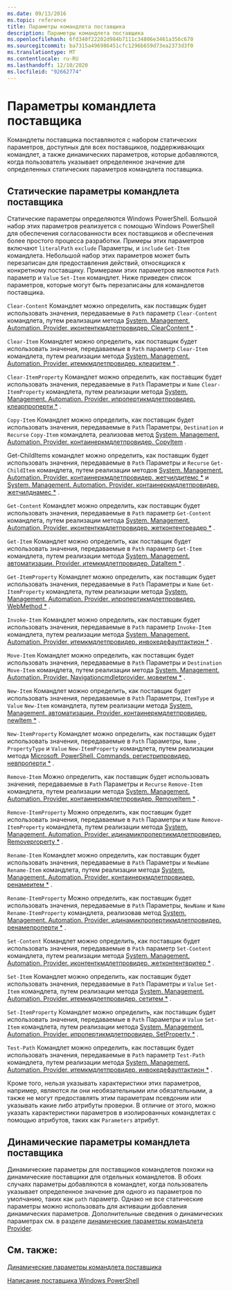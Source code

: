 ```yaml
---
ms.date: 09/13/2016
ms.topic: reference
title: Параметры командлета поставщика
description: Параметры командлета поставщика
ms.openlocfilehash: 6fd340f22202d984b7111c34806e3461a356c670
ms.sourcegitcommit: ba7315a496986451cfc1296b659d73ea2373d3f0
ms.translationtype: MT
ms.contentlocale: ru-RU
ms.lasthandoff: 12/10/2020
ms.locfileid: "92662774"
---
```

# <a name="provider-cmdlet-parameters"></a>Параметры командлета поставщика

Командлеты поставщика поставляются с набором статических параметров, доступных для всех поставщиков, поддерживающих командлет, а также динамических параметров, которые добавляются, когда пользователь указывает определенное значение для определенных статических параметров командлета поставщика.

## <a name="provider-cmdlet-static-parameters"></a>Статические параметры командлета поставщика

Статические параметры определяются Windows PowerShell. Большой набор этих параметров реализуется с помощью Windows PowerShell для обеспечения согласованности всех поставщиков и обеспечения более простого процесса разработки. Примеры этих параметров включают `literalPath` `exclude` Параметры, и `include` `Get-Item` командлета. Небольшой набор этих параметров может быть перезаписан для предоставления действий, относящихся к конкретному поставщику. Примерами этих параметров являются `Path` параметр и `Value` `Set-Item` командлет. Ниже приведен список параметров, которые могут быть перезаписаны для командлетов поставщика.

`Clear-Content` Командлет можно определить, как поставщик будет использовать значения, передаваемые в `Path` параметр `Clear-Content` командлета, путем реализации метода [System. Management. Automation. Provider. иконтенткмдлетпровидер. ClearContent *](/dotnet/api/System.Management.Automation.Provider.IContentCmdletProvider.ClearContent) .

`Clear-Item` Командлет можно определить, как поставщик будет использовать значения, передаваемые в `Path` параметр `Clear-Item` командлета, путем реализации метода [System. Management. Automation. Provider. итемкмдлетпровидер. клеаритем *](/dotnet/api/System.Management.Automation.Provider.ItemCmdletProvider.ClearItem) .

`Clear-ItemProperty` Командлет можно определить, как поставщик будет использовать значения, передаваемые в `Path` Параметры и `Name` `Clear-ItemProperty` командлета, путем реализации метода [System. Management. Automation. Provider. ипропертикмдлетпровидер. клеарпроперти *](/dotnet/api/System.Management.Automation.Provider.IPropertyCmdletProvider.ClearProperty) .

`Copy-Item` Командлет можно определить, как поставщик будет использовать значения, передаваемые в `Path` Параметры, `Destination` и `Recurse` `Copy-Item` командлета, реализовав метод [System. Management. Automation. Provider. контаинеркмдлетпровидер. CopyItem](/dotnet/api/System.Management.Automation.Provider.ContainerCmdletProvider.CopyItem) .

Get-ChildItems командлет можно определить, как поставщик будет использовать значения, передаваемые в `Path` Параметры и `Recurse` `Get-ChildItem` командлета, путем реализации методов [System. Management. Automation. Provider. контаинеркмдлетпровидер. жетчилдитемс *](/dotnet/api/System.Management.Automation.Provider.ContainerCmdletProvider.GetChildItems) и [System. Management. Automation. Provider. контаинеркмдлетпровидер. жетчилднамес *](/dotnet/api/System.Management.Automation.Provider.ContainerCmdletProvider.GetChildNames) .

`Get-Content` Командлет можно определить, как поставщик будет использовать значения, передаваемые в `Path` параметр `Get-Content` командлета, путем реализации метода [System. Management. Automation. Provider. иконтенткмдлетпровидер. жетконтентреадер *](/dotnet/api/System.Management.Automation.Provider.IContentCmdletProvider.GetContentReader) .

`Get-Item` Командлет можно определить, как поставщик будет использовать значения, передаваемые в `Path` параметр `Get-Item` командлета, путем реализации метода [System. Management. автоматизации. Provider. итемкмдлетпровидер. DataItem *](/dotnet/api/System.Management.Automation.Provider.ItemCmdletProvider.GetItem) .

`Get-ItemProperty` Командлет можно определить, как поставщик будет использовать значения, передаваемые в `Path` Параметры и `Name` `Get-ItemProperty` командлета, путем реализации метода [System. Management. Automation. Provider. ипропертикмдлетпровидер. WebMethod *](/dotnet/api/System.Management.Automation.Provider.IPropertyCmdletProvider.GetProperty) .

`Invoke-Item` Командлет можно определить, как поставщик будет использовать значения, передаваемые в `Path` параметр `Invoke-Item` командлета, путем реализации метода [System. Management. Automation. Provider. итемкмдлетпровидер. инвокедефаултактион *](/dotnet/api/System.Management.Automation.Provider.ItemCmdletProvider.InvokeDefaultAction) .

`Move-Item` Командлет можно определить, как поставщик будет использовать значения, передаваемые в `Path` Параметры и `Destination` `Move-Item` командлета, путем реализации метода [System. Management. Automation. Provider. Navigationcmdletprovider. мовеитем *](/dotnet/api/System.Management.Automation.Provider.NavigationCmdletProvider.MoveItem) .

`New-Item` Командлет можно определить, как поставщик будет использовать значения, передаваемые в `Path` Параметры, `ItemType` и `Value` `New-Item` командлета, путем реализации метода [System. Management. автоматизации. Provider. контаинеркмдлетпровидер. newItem *](/dotnet/api/System.Management.Automation.Provider.ContainerCmdletProvider.NewItem) .

`New-ItemProperty` Командлет можно определить, как поставщик будет использовать значения, передаваемые в `Path` Параметры, `Name` , `PropertyType` и `Value` `New-ItemProperty` командлета, путем реализации метода [Microsoft. PowerShell. Commands. регистрипровидер. невпроперти *](/dotnet/api/Microsoft.PowerShell.Commands.RegistryProvider.NewProperty) .

`Remove-Item` Можно определить, как поставщик будет использовать значения, передаваемые в `Path` Параметры и `Recurse` `Remove-Item` командлета, путем реализации метода [System. Management. Automation. Provider. контаинеркмдлетпровидер. RemoveItem *](/dotnet/api/System.Management.Automation.Provider.ContainerCmdletProvider.RemoveItem) .

`Remove-ItemProperty` Можно определить, как поставщик будет использовать значения, передаваемые в `Path` Параметры и `Name` `Remove-ItemProperty` командлета, путем реализации метода [System. Management. Automation. Provider. идинамикпропертикмдлетпровидер. Removeproperty *](/dotnet/api/System.Management.Automation.Provider.IDynamicPropertyCmdletProvider.RemoveProperty) .

`Rename-Item` Командлет можно определить, как поставщик будет использовать значения, передаваемые в `Path` Параметры и `NewName` `Rename-Item` командлета, путем реализации метода [System. Management. Automation. Provider. контаинеркмдлетпровидер. ренамеитем *](/dotnet/api/System.Management.Automation.Provider.ContainerCmdletProvider.RenameItem) .

`Rename-ItemProperty` Можно определить, как поставщик будет использовать значения, передаваемые в `Path` Параметры, `NewName` и `Name` `Rename-ItemProperty` командлета, реализовав метод [System. Management. Automation. Provider. идинамикпропертикмдлетпровидер. ренамепроперти *](/dotnet/api/System.Management.Automation.Provider.IDynamicPropertyCmdletProvider.RenameProperty) .

`Set-Content` Командлет можно определить, как поставщик будет использовать значения, передаваемые в `Path` параметр `Set-Content` командлета, путем реализации метода [System. Management. Automation. Provider. иконтенткмдлетпровидер. жетконтентвритер *](/dotnet/api/System.Management.Automation.Provider.IContentCmdletProvider.GetContentWriter) .

`Set-Item` Командлет можно определить, как поставщик будет использовать значения, передаваемые в `Path` Параметры и `Value` `Set-Item` командлета, путем реализации метода [System. Management. Automation. Provider. итемкмдлетпровидер. сетитем *](/dotnet/api/System.Management.Automation.Provider.ItemCmdletProvider.SetItem) .

`Set-ItemProperty` Командлет можно определить, как поставщик будет использовать значения, передаваемые в `Path` Параметры и `Value` `Set-Item` командлета, путем реализации метода [System. Management. Automation. Provider. ипропертикмдлетпровидер. SetProperty *](/dotnet/api/System.Management.Automation.Provider.IPropertyCmdletProvider.SetProperty) .

`Test-Path` Командлет можно определить, как поставщик будет использовать значения, передаваемые в `Path` параметр `Test-Path` командлета, путем реализации метода [System. Management. Automation. Provider. итемкмдлетпровидер. инвокедефаултактион *](/dotnet/api/System.Management.Automation.Provider.ItemCmdletProvider.InvokeDefaultAction) .

Кроме того, нельзя указывать характеристики этих параметров, например, являются ли они необязательными или обязательными, а также не могут предоставлять этим параметрам псевдоним или указывать какие либо атрибуты проверки. В отличие от этого, можно указать характеристики параметров в изолированных командлетах с помощью атрибутов, таких как `Parameters` атрибут.

## <a name="provider-cmdlet-dynamic-parameters"></a>Динамические параметры командлета поставщика

Динамические параметры для поставщиков командлетов похожи на динамические поставщики для отдельных командлетов. В обоих случаях параметры добавляются в командлет, когда пользователь указывает определенное значение для одного из параметров по умолчанию, таких как `path` параметр. Однако не все статические параметры можно использовать для активации добавления динамических параметров. Дополнительные сведения о динамических параметрах см. в разделе [динамические параметры командлета Provider](./provider-cmdlet-dynamic-parameters.md).

## <a name="see-also"></a>См. также:

[Динамические параметры командлета поставщика](./provider-cmdlet-dynamic-parameters.md)

[Написание поставщика Windows PowerShell](./writing-a-windows-powershell-provider.md)
